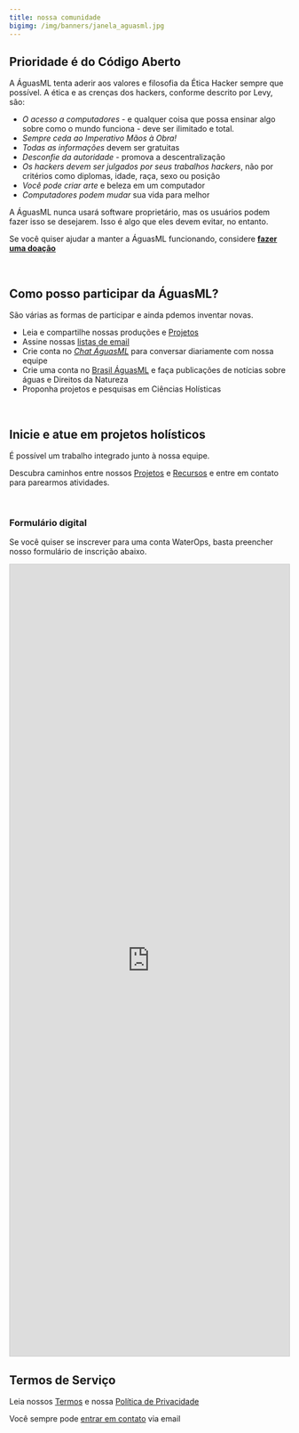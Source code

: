 ```yaml
---
title: nossa comunidade
bigimg: /img/banners/janela_aguasml.jpg
---
```


## Prioridade é do Código Aberto

A ÁguasML tenta aderir aos valores e filosofia da Ética Hacker sempre que possível. A ética e as crenças dos hackers, conforme descrito por Levy, são:

- *O acesso a computadores* - e qualquer coisa que possa ensinar algo sobre como o mundo funciona - deve ser ilimitado e total.
- *Sempre ceda ao Imperativo Mãos à Obra!*
- *Todas as informações* devem ser gratuitas
- *Desconfie da autoridade* - promova a descentralização
- *Os hackers devem ser julgados por seus trabalhos hackers*, não por critérios como diplomas, idade, raça, sexo ou posição
- *Você pode criar arte* e beleza em um computador
- *Computadores podem mudar* sua vida para melhor

A ÁguasML nunca usará software proprietário, mas os usuários podem fazer isso se desejarem. Isso é algo que eles devem evitar, no entanto.

Se você quiser ajudar a manter a ÁguasML funcionando, considere [**fazer uma doação**](/colabore)


<br>

## Como posso participar da ÁguasML?

São várias as formas de participar e ainda pdemos inventar novas.

- Leia e compartilhe nossas produções e [Projetos](/projetos)
- Assine nossas [listas de email](../contato)
- Crie conta no [*Chat ÁguasML*](https://chat.aguas.ml/) para conversar diariamente com nossa equipe
- Crie uma conta no [Brasil ÁguasML](https://brasil.aguas.ml) e faça publicações de notícias sobre águas e Direitos da Natureza
- Proponha projetos e pesquisas em Ciências Holísticas



<br>

## Inicie e atue em projetos holísticos

É possível um trabalho integrado junto à nossa equipe.

Descubra caminhos entre nossos [Projetos](/projetos) e [Recursos](/recursos) e entre em contato para parearmos atividades.



<br>

### Formulário digital

Se você quiser se inscrever para uma conta WaterOps, basta preencher nosso formulário de inscrição abaixo.

<script src="https://static.airtable.com/js/embed/embed_snippet_v1.js"></script>
<iframe class="airtable-embed" src="https://airtable.com/embed/shrlv77pqH8m9akti?backgroundColor=orange" frameborder="0" onmousewheel="" width="100%" height="1423" style="background: transparent; border: 1px solid #ccc;"></iframe>



<br>

## Termos de Serviço

Leia nossos [Termos](https://aguas.ml/tos) e nossa [Política de Privacidade](https://aguas.ml/gdpr)

Você sempre pode [entrar em contato](../contato) via email
  